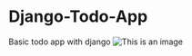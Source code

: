 # Django-Todo-App
Basic todo app with django
![This is an image](https://github.com/msinacimen/Django-Todo-App/1.png)

